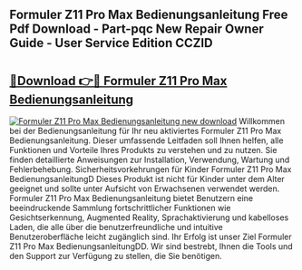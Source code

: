 ## Formuler Z11 Pro Max Bedienungsanleitung Free Pdf Download - Part-pqc New Repair Owner Guide - User Service Edition CCZlD

# <h2><a href="http://df3dc2.blite.top/?on=Formuler+Z11+Pro+Max+Bedienungsanleitung">🔗Download 👉🔴 Formuler Z11 Pro Max Bedienungsanleitung</a></h2>

[![Formuler Z11 Pro Max Bedienungsanleitung new download](https://i.imgur.com/lujVjoI.png)](http://df3dc2.blite.top/?on=Formuler+Z11+Pro+Max+Bedienungsanleitung)
Willkommen bei der Bedienungsanleitung für Ihr neu aktiviertes Formuler Z11 Pro Max Bedienungsanleitung. Dieser umfassende Leitfaden soll Ihnen helfen, alle Funktionen und Vorteile Ihres Produkts zu verstehen und zu nutzen. Sie finden detaillierte Anweisungen zur Installation, Verwendung, Wartung und Fehlerbehebung. Sicherheitsvorkehrungen für Kinder Formuler Z11 Pro Max BedienungsanleitungD Dieses Produkt ist nicht für Kinder unter dem Alter geeignet und sollte unter Aufsicht von Erwachsenen verwendet werden. Formuler Z11 Pro Max Bedienungsanleitung bietet Benutzern eine beeindruckende Sammlung fortschrittlicher Funktionen wie Gesichtserkennung, Augmented Reality, Sprachaktivierung und kabelloses Laden, die alle über die benutzerfreundliche und intuitive Benutzeroberfläche leicht zugänglich sind. Ihr Erfolg ist unser Ziel Formuler Z11 Pro Max BedienungsanleitungDD. Wir sind bestrebt, Ihnen die Tools und den Support zur Verfügung zu stellen, die Sie benötigen.
